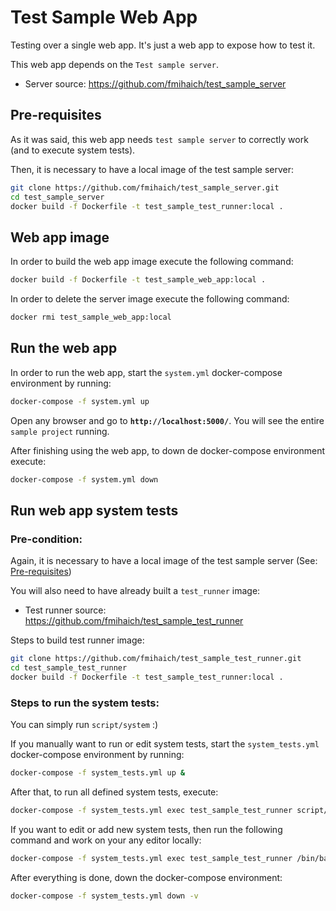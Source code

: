 # Test Sample Web App

Testing over a single web app. It's just a web app to expose how to test it.

This web app depends on the ``Test sample server``.
- Server source: https://github.com/fmihaich/test_sample_server

## Pre-requisites

As it was said, this web app needs ``test sample server`` to correctly work (and to execute system tests).

Then, it is necessary to have a local image of the test sample server:

```bash
git clone https://github.com/fmihaich/test_sample_server.git
cd test_sample_server
docker build -f Dockerfile -t test_sample_test_runner:local .
```

## Web app image

In order to build the web app image execute the following command:
```bash
docker build -f Dockerfile -t test_sample_web_app:local .
```

In order to delete the server image execute the following command:
```bash
docker rmi test_sample_web_app:local
```

## Run the web app

In order to run the web app, start the ``system.yml`` docker-compose environment by running:

```bash
docker-compose -f system.yml up
```

Open any browser and go to **``http://localhost:5000/``**. You will see the entire ``sample project`` running.

After finishing using the web app, to down de docker-compose environment execute:

```bash
docker-compose -f system.yml down
```

## Run web app system tests

### Pre-condition:

Again, it is necessary to have a local image of the test sample server (See: [Pre-requisites](README.md/Pre-requisites))

You will also need to have already built a ``test_runner`` image:
- Test runner source: https://github.com/fmihaich/test_sample_test_runner

Steps to build test runner image:

```bash
git clone https://github.com/fmihaich/test_sample_test_runner.git
cd test_sample_test_runner
docker build -f Dockerfile -t test_sample_test_runner:local .
```

### Steps to run the system tests:

You can simply run ``script/system`` :)

If you manually want to run or edit system tests, start the ``system_tests.yml`` docker-compose environment by running:

```bash
docker-compose -f system_tests.yml up &
```

After that, to run all defined system tests, execute:

```bash
docker-compose -f system_tests.yml exec test_sample_test_runner script/run
```

If you want to edit or add new system tests, then run the following command and work on your any editor locally:
```bash
docker-compose -f system_tests.yml exec test_sample_test_runner /bin/bash
```

After everything is done, down the docker-compose environment:

```bash
docker-compose -f system_tests.yml down -v
```
